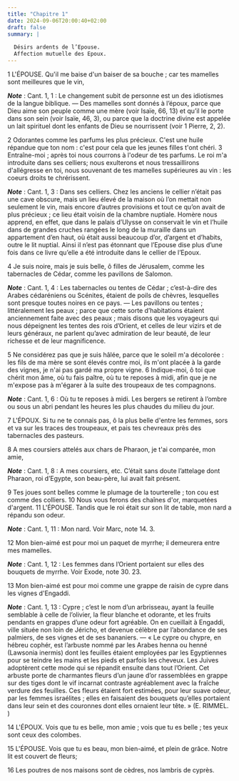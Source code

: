 ```yaml
---
title: "Chapitre 1"
date: 2024-09-06T20:00:40+02:00
draft: false
summary: |
  
  Désirs ardents de l’Epouse.
  Affection mutuelle des Epoux.
---
```



1 L'ÉPOUSE. Qu'il me baise d'un baiser de sa bouche ; car tes mamelles sont meilleures que le vin,

***Note*** :  Cant. 1, 1 : Le changement subit de personne est un des idiotismes de la langue biblique. ― Des mamelles sont donnés à l’époux, parce que Dieu aime son peuple comme une mère (voir Isaïe, 66, 13) et qu’il le porte dans son sein (voir Isaïe, 46, 3), ou parce que la doctrine divine est appelée un lait spirituel dont les enfants de Dieu se nourrissent (voir 1 Pierre, 2, 2).


2 Odorantes comme les parfums les plus précieux. C'est une huile répandue que ton nom : c'est pour cela que les jeunes filles t'ont chéri. 3 Entraîne-moi ; après toi nous courrons à l'odeur de tes parfums. Le roi m'a introduite dans ses celliers; nous exulterons et nous tressaillirons d'allégresse en toi, nous souvenant de tes mamelles supérieures au vin : les coeurs droits te chrérissent.

***Note*** :  Cant. 1, 3 : Dans ses celliers. Chez les anciens le cellier n’était pas une cave obscure, mais un lieu élevé de la maison où l’on mettait non seulement le vin, mais encore d’autres provisions et tout ce qu’on avait de plus précieux ; ce lieu était voisin de la chambre nuptiale. Homère nous apprend, en effet, que dans le palais d’Ulysse on conservait le vin et l’huile dans de grandes cruches rangées le long de la muraille dans un appartement d’en haut, où était aussi beaucoup d’or, d’argent et d’habits, outre le lit nuptial. Ainsi il n’est pas étonnant que l’Epouse dise plus d’une fois dans ce livre qu’elle a été introduite dans le cellier de l’Epoux.

4 Je suis noire, mais je suis belle, ô filles de Jérusalem, comme les tabernacles de Cédar, comme les pavillons de Salomon.

***Note*** :  Cant. 1, 4 : Les tabernacles ou tentes de Cédar ; c’est-à-dire des Arabes cédaréniens ou Scénites, étaient de poils de chèvres, lesquelles sont presque toutes noires en ce pays. ― Les pavillons ou tentes ; littéralement les peaux ; parce que cette sorte d’habitations étaient anciennement faite avec des peaux ; mais disons que les voyageurs qui nous dépeignent les tentes des rois d’Orient, et celles de leur vizirs et de leurs généraux, ne parlent qu’avec admiration de leur beauté, de leur richesse et de leur magnificence.


5 Ne considérez pas que je suis hâlée, parce que le soleil m'a décolorée : les fils de ma mère se sont élevés contre moi, ils m'ont placée à la garde des vignes, je n'ai pas gardé ma propre vigne. 6 Indique-moi, ô toi que chérit mon âme, où tu fais paître, où tu te reposes à midi, afin que je ne m'expose pas à m'égarer à la suite des troupeaux de tes compagnons.

***Note*** :  Cant. 1, 6 : Où tu te reposes à midi. Les bergers se retirent à l’ombre ou sous un abri pendant les heures les plus chaudes du milieu du jour.

7 L'ÉPOUX. Si tu ne te connais pas, ô la plus belle d'entre les femmes, sors et va sur les traces des troupeaux, et pais tes chevreaux près des tabernacles des pasteurs.


8 A mes coursiers attelés aux chars de Pharaon, je t'ai comparée, mon amie,

***Note*** :  Cant. 1, 8 : A mes coursiers, etc. C’était sans doute l’attelage dont Pharaon, roi d’Egypte, son beau-père, lui avait fait présent.


9 Tes joues sont belles comme le plumage de la tourterelle ; ton cou est comme des colliers. 10 Nous vous ferons des chaînes d'or, marquetées d'argent. 11 L'ÉPOUSE. Tandis que le roi était sur son lit de table, mon nard a répandu son odeur.

***Note*** :  Cant. 1, 11 : Mon nard. Voir Marc, note 14. 3.


12 Mon bien-aimé est pour moi un paquet de myrrhe; il demeurera entre mes mamelles.

***Note*** :  Cant. 1, 12 : Les femmes dans l’Orient portaient sur elles des bouquets de myrrhe. Voir Exode, note 30. 23.

13 Mon bien-aimé est pour moi comme une grappe de raisin de cypre dans les vignes d'Engaddi.

***Note*** :  Cant. 1, 13 : Cypre ; c’est le nom d’un arbrisseau, ayant la feuille semblable à celle de l’olivier, la fleur blanche et odorante, et les fruits pendants en grappes d’une odeur fort agréable. On en cueillait à Engaddi, ville située non loin de Jéricho, et devenue célèbre par l’abondance de ses palmiers, de ses vignes et de ses bananiers. ― « Le cypre ou chypre, en hébreu cophér, est l’arbuste nommé par les Arabes henna ou henné (Lawsonia inermis) dont les feuilles étaient employées par les Egyptiennes pour se teindre les mains et les pieds et parfois les cheveux. Les Juives adoptèrent cette mode qui se répandit ensuite dans tout l’Orient. Cet arbuste porte de charmantes fleurs d’un jaune d’or rassemblées en grappe sur des tiges dont le vif incarnat contraste agréablement avec la fraîche verdure des feuilles. Ces fleurs étaient fort estimées, pour leur suave odeur, par les femmes israélites ; elles en faisaient des bouquets qu’elles portaient dans leur sein et des couronnes dont elles ornaient leur tête.
» (E. RIMMEL. )

14 L'ÉPOUX. Vois que tu es belle, mon amie ; vois que tu es belle ; tes yeux sont ceux des colombes.


15 L'ÉPOUSE. Vois que tu es beau, mon bien-aimé, et plein de grâce. Notre lit est couvert de fleurs;


16 Les poutres de nos maisons sont de cèdres, nos lambris de cyprès.


